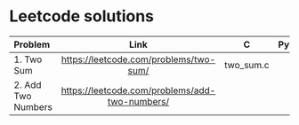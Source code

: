 # Leetcode solutions

| Problem | Link | C | Python |
| :---------- | :-----------: | :--------: | ----: |
| 1. Two Sum | https://leetcode.com/problems/two-sum/ | two_sum.c |
| 2. Add Two Numbers | https://leetcode.com/problems/add-two-numbers/ |
